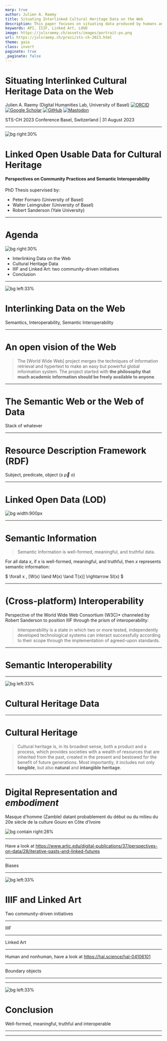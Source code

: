 ```yaml
---
marp: true
author: Julien A. Raemy
title: Situating Interlinked Cultural Heritage Data on the Web
description: This paper focuses on situating data produced by humans and nonhumans engaged in the cultural heritage field and published on the Web in line with the Open Science and Citizen Science movements.It aims to map the associations among various communities of practice, particularly within libraries, archives and museums, and the precarious balance between exhaustiveness and a rigid structure of data description versus the potential for multiplying assertions, bypassing cataloguing rules and their underlying postcolonial constructs. The openness and interconnection of data makes it possible to examine the form of description as well as the method of publication, and inevitably to analyse the biases linked to the associated vocabularies, For instance, the Web, which has claimed to be a Semantic Web for several years now, has a centrepiece known as Resource Description Framework (RDF), a general method for describing and exchanging graph data and a Web standard since 2004. The Semantic Web offers major opportunities for the Humanities because it allows data to be reasoned together, to be understood by machines via RDF-based ontologies, a formal way to represent human-like knowledge. Developing infrastructures, or sites of assemblage, capable of creating and maintaining RDF statements and other related technologies or building on this standard to interconnect online records is not straightforward and requires a fair amount of socio-technical elements to be implemented. As a demonstration, I will look at the practices of two community-driven initiatives, mainly active in the cultural heritage field, through an Actor-Network Theory (ANT) lens, namely the International Image Interoperability Framework (IIIF) and Linked Art, which have developed shared specifications and related services on agreed-upon design principles.
keywords: API, IIIF, Linked Art, LOUD
image: https://julsraemy.ch/assets/images/portrait-px.png
url: https://julsraemy.ch/prezi/sts-ch-2023.html
theme: gaia
class: invert
paginate: true
_paginate: false
---
```


<!-- _class: lead -->

# <!-- fit --> Situating Interlinked Cultural Heritage Data on the Web
Julien A. Raemy (Digital Humanities Lab, University of Basel)
[![ORCID](https://img.shields.io/static/v1?label=ORCID&message=0000-0002-4711-5759&color=A6CE39&logo=orcid)](https://orcid.org/0000-0002-4711-5759) [![Google Scholar](https://img.shields.io/static/v1?label=Google%20Scholar&message=Julien%20A.%20Raemy&color=4285F4&logo=googlescholar)](https://scholar.google.ch/citations?user=pGROUG0AAAAJ&hl) [![GitHub](https://img.shields.io/static/v1?label=GitHub&message=julsraemy&color=181717&logo=github)](https://github.com/julsraemy) [![Mastodon](https://img.shields.io/static/v1?label=Mastodon&message=@julsraemy@hcommons.social&color=6364FF&logo=mastodon)](https://hcommons.social/@julsraemy)

STS-CH 2023 Conference
Basel, Switzerland | 31 August 2023

--- 

![bg right:30%](https://sipi.participatory-archives.ch/SGV_12/SGV_12N_00115.jp2/full/max/0/default.jpg)

# Linked Open Usable Data for Cultural Heritage
#### <!-- fit --> Perspectives on Community Practices and Semantic Interoperability

PhD Thesis supervised by: 
- Peter Fornaro (University of Basel)
- Walter Leimgruber (University of Basel)
- Robert Sanderson (Yale University)

<!-- I am doing my PhD in Digital Humanities on Linked Open Usable Data, with a focus on its (potential) use in the Humanities and the perspectives it could bring in terms of semantics and interoperability. My research is grounded as part of the Participatory Knowledge Practices in Analogue and Digital Image Archives (PIA) research project, which aims to develop a Citizen Science platform around three photographic collections of the Swiss Society for Folklore Studies (SSFS).  -->

<!-- _footer: "https://phd.julsraemy.ch" -->

--- 

# Agenda
![bg right:30%](https://sipi.participatory-archives.ch/SGV_12/SGV_12N_00115.jp2/full/1000,/0/default.jpg)

* Interlinking Data on the Web
* Cultural Heritage Data 
* IIIF and Linked Art: two community-driven initiatives
* Conclusion

---


<!-- _class: lead -->
![bg left:33%](https://sipi.participatory-archives.ch/SGV_12/SGV_12N_19553.jp2/full/1000,/0/default.jpg)

# <!-- fit --> Interlinking Data on the Web
Semantics, Interoperability, 
Semantic Interoperability


---

# An open vision of the Web

> The [World Wide Web] project merges the techniques of information retrieval and hypertext to make an easy but powerful global information system. The project started with **the philosophy that much academic information should be freely available to anyone**.

<!-- _footer: "Tim Berners-Lee. _WorldWideWeb - executive summary_. 6 August 1991. https://archive.md/Lfopj" -->


---

# The Semantic Web or the Web of Data

Stack of whatever

---

# <!-- fit --> Resource Description Framework (RDF)

Subject, predicate, object ($s \ \vec{p} \ o$)

---


# Linked Open Data (LOD)

![bg width:900px](https://5stardata.info/images/5-star-steps.png)

<!-- 5-star open data scheme 
1) make your stuff available on the Web (whatever format) under an open license
2) make it available as structured data
3) make it available in a non-proprietary open format (e.g., CSV instead of Excel
4) use URIs to denote things, so that people can point at your stuff
5) link your data to other data to provide context -->

<!-- _footer: "5-star deployment scheme for Open Data. https://5stardata.info" -->

---

# Semantic Information

> Semantic Information is well-formed, meaningful, and truthful data.

For all data $x$, if $x$ is well-formed, meaningful, and truthful, then $x$ represents semantic information:

$
\forall x \, [W(x) \land M(x) \land T(x)] \rightarrow SI(x)
$
<!-- _footer: "Luciano Floridi. _The Philosophy of Information_. Oxford University Press. Oxford ; New York, 2011." -->

<!-- Something -->


---

# (Cross-platform) Interoperability

Perspective of the World Wide Web Consortium (W3C)* channeled by Robert Sanderson to position IIIF through the prism of interoperability:

> Interoperability is a state in which two or more tested, independently developed technological systems can interact successfully according to their scope through the implementation of agreed-upon standards.

<!-- _footer: "*Etemad & Rivoal. _W3C Process Document_. W3C. 2023. https://www.w3.org/Consortium/Process/" -->


---

# Semantic Interoperability

---


<!-- _class: lead -->
![bg left:33%](https://sipi.participatory-archives.ch/SGV_12/SGV_12N_19553.jp2/full/1000,/0/default.jpg)

# <!-- fit --> Cultural Heritage Data


---

# Cultural Heritage

> Cultural heritage is, in its broadest sense, both a product and a process, which provides societies with a wealth of  resources  that  are  inherited  from  the  past,  created  in  the  present  and  bestowed  for  the  benefit  of  future  generations.  Most  importantly,  it  includes  not  only  **tangible**,  but  also  **natural**  and  **intangible  heritage**. 

<!-- _footer: "UNESCO. Methodology Manual. 2014. https://n2t.net/ark:/48223/pf0000229608" -->

<!-- UNESCO. Culture for Development Indicators. 

Je passe maintenant dans un autre axe, autrement dit des principes au contenu même et pour moi il s'agit de définir ce que j'entends par patrimoine culturel, souvent délimités autour des concepts de matérialisation d'un objet ou d'une tradition. Dans un des rapports de l'UNESCO, le patrimoine culturel est compris comme un produit et un processuss comprenant également le patrimoine naturel, ce que je trouve assez pertinent lorsqu'on imagine les standards aidant à la description et à la dissémination des données comme étant agnostiques.

  -->

---

# <!-- fit --> Digital Representation and _embodiment_

Masque d'homme (Zamble) datant probablement du début ou du milieu du 20e siècle de la culture Gouro en Côte d'Ivoire

![bg contain right:28%](https://www.artic.edu/iiif/2/dec724f1-cb53-f8a7-8599-0b30ce0267e9/full/full/0/default.jpg)

<!-- _footer: "https://www.artic.edu/artworks/239464" -->


---

Have a look at https://www.artic.edu/digital-publications/37/perspectives-on-data/28/iterative-pasts-and-linked-futures

---

Biases

---


<!-- _class: lead -->
![bg left:33%](https://sipi.participatory-archives.ch/SGV_12/SGV_12N_19553.jp2/full/1000,/0/default.jpg)

# <!-- fit --> IIIF and Linked Art
Two community-driven initiatives


---

IIIF

---

Linked Art

---

Human and nonhuman, have a look at https://hal.science/hal-04106101


---

Boundary objects

---

---


<!-- _class: lead -->
![bg left:33%](https://sipi.participatory-archives.ch/SGV_12/SGV_12N_19553.jp2/full/1000,/0/default.jpg)

# <!-- fit --> Conclusion
Well-formed, meaningful, truthful and interoperable


---

---



